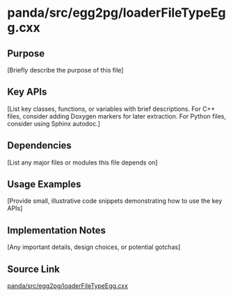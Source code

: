 # panda/src/egg2pg/loaderFileTypeEgg.cxx

## Purpose
[Briefly describe the purpose of this file]

## Key APIs
[List key classes, functions, or variables with brief descriptions.
For C++ files, consider adding Doxygen markers for later extraction.
For Python files, consider using Sphinx autodoc.]

## Dependencies
[List any major files or modules this file depends on]

## Usage Examples
[Provide small, illustrative code snippets demonstrating how to use the key APIs]

## Implementation Notes
[Any important details, design choices, or potential gotchas]

## Source Link
[panda/src/egg2pg/loaderFileTypeEgg.cxx](link_to_source_repository/panda/src/egg2pg/loaderFileTypeEgg.cxx)
